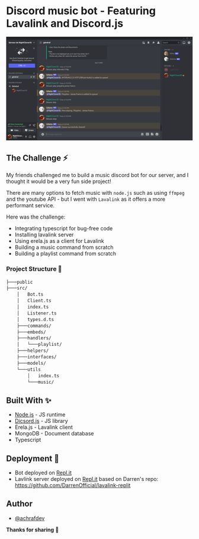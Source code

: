 # Discord music bot - Featuring Lavalink and Discord.js

![Discord music bot preview image](./public/preview.png)

## The Challenge ⚡️

My friends challenged me to build a music discord bot for our server, and I thought it would be a very fun side project!

There are many options to fetch music with `node.js` such as using `ffmpeg` and the youtube API - but I went with `Lavalink` as it offers a more performant service.

Here was the challenge:

- Integrating typescript for bug-free code
- Installing lavalink server
- Using erela.js as a client for Lavalink
- Building a music command from scratch
- Building a playlist command from scratch

### Project Structure 📁

```bash
├───public
├───src/
    │   Bot.ts
    │   Client.ts
    │   index.ts
    │   Listener.ts
    │   types.d.ts
    ├───commands/
    ├───embeds/
    ├───handlers/
    │   └───playlist/
    ├───helpers/
    ├───interfaces/
    ├───models/
    └───utils
        │   index.ts
        └───music/
```

## Built With ✨

- [Node.js](https://nodejs.org/) - JS runtime
- [Dicsord.js](https://discord.js.org) - JS library
- Erela.js - Lavalink client
- MongoDB - Document database
- Typescript

## Deployment 🚀
 - Bot deployed on [Repl.it](https://replit.com/)
 - Lavlink server deployed on [Repl.it](https://replit.com/) based on Darren's repo: https://github.com/DarrenOfficial/lavalink-replit

## Author
- [@achrafdev](https://achrafdev.com)

**Thanks for sharing** 🚀

